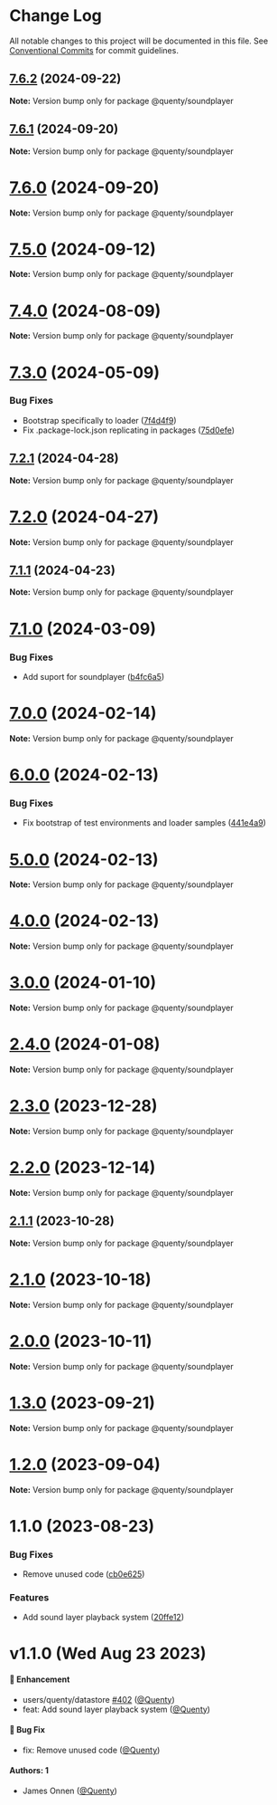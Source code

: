 # Change Log

All notable changes to this project will be documented in this file.
See [Conventional Commits](https://conventionalcommits.org) for commit guidelines.

## [7.6.2](https://github.com/Quenty/NevermoreEngine/compare/@quenty/soundplayer@7.6.1...@quenty/soundplayer@7.6.2) (2024-09-22)

**Note:** Version bump only for package @quenty/soundplayer





## [7.6.1](https://github.com/Quenty/NevermoreEngine/compare/@quenty/soundplayer@7.6.0...@quenty/soundplayer@7.6.1) (2024-09-20)

**Note:** Version bump only for package @quenty/soundplayer





# [7.6.0](https://github.com/Quenty/NevermoreEngine/compare/@quenty/soundplayer@7.5.0...@quenty/soundplayer@7.6.0) (2024-09-20)

**Note:** Version bump only for package @quenty/soundplayer





# [7.5.0](https://github.com/Quenty/NevermoreEngine/compare/@quenty/soundplayer@7.4.0...@quenty/soundplayer@7.5.0) (2024-09-12)

**Note:** Version bump only for package @quenty/soundplayer





# [7.4.0](https://github.com/Quenty/NevermoreEngine/compare/@quenty/soundplayer@7.3.0...@quenty/soundplayer@7.4.0) (2024-08-09)

**Note:** Version bump only for package @quenty/soundplayer





# [7.3.0](https://github.com/Quenty/NevermoreEngine/compare/@quenty/soundplayer@7.2.1...@quenty/soundplayer@7.3.0) (2024-05-09)


### Bug Fixes

* Bootstrap specifically to loader ([7f4d4f9](https://github.com/Quenty/NevermoreEngine/commit/7f4d4f9cd4a6602af8daaf04983bb349dafc7e95))
* Fix .package-lock.json replicating in packages ([75d0efe](https://github.com/Quenty/NevermoreEngine/commit/75d0efeef239f221d93352af71a5b3e930ec23c5))





## [7.2.1](https://github.com/Quenty/NevermoreEngine/compare/@quenty/soundplayer@7.2.0...@quenty/soundplayer@7.2.1) (2024-04-28)

**Note:** Version bump only for package @quenty/soundplayer





# [7.2.0](https://github.com/Quenty/NevermoreEngine/compare/@quenty/soundplayer@7.1.1...@quenty/soundplayer@7.2.0) (2024-04-27)

**Note:** Version bump only for package @quenty/soundplayer





## [7.1.1](https://github.com/Quenty/NevermoreEngine/compare/@quenty/soundplayer@7.1.0...@quenty/soundplayer@7.1.1) (2024-04-23)

**Note:** Version bump only for package @quenty/soundplayer





# [7.1.0](https://github.com/Quenty/NevermoreEngine/compare/@quenty/soundplayer@7.0.0...@quenty/soundplayer@7.1.0) (2024-03-09)


### Bug Fixes

* Add suport for soundplayer ([b4fc6a5](https://github.com/Quenty/NevermoreEngine/commit/b4fc6a5d7cfc49eee49f82157a434197fdf1ba51))





# [7.0.0](https://github.com/Quenty/NevermoreEngine/compare/@quenty/soundplayer@6.0.0...@quenty/soundplayer@7.0.0) (2024-02-14)

**Note:** Version bump only for package @quenty/soundplayer





# [6.0.0](https://github.com/Quenty/NevermoreEngine/compare/@quenty/soundplayer@5.0.0...@quenty/soundplayer@6.0.0) (2024-02-13)


### Bug Fixes

* Fix bootstrap of test environments and loader samples ([441e4a9](https://github.com/Quenty/NevermoreEngine/commit/441e4a90d19fcc203da2fdedc08e532c20d52f99))





# [5.0.0](https://github.com/Quenty/NevermoreEngine/compare/@quenty/soundplayer@4.0.0...@quenty/soundplayer@5.0.0) (2024-02-13)

**Note:** Version bump only for package @quenty/soundplayer





# [4.0.0](https://github.com/Quenty/NevermoreEngine/compare/@quenty/soundplayer@3.0.0...@quenty/soundplayer@4.0.0) (2024-02-13)

**Note:** Version bump only for package @quenty/soundplayer





# [3.0.0](https://github.com/Quenty/NevermoreEngine/compare/@quenty/soundplayer@2.4.0...@quenty/soundplayer@3.0.0) (2024-01-10)

**Note:** Version bump only for package @quenty/soundplayer





# [2.4.0](https://github.com/Quenty/NevermoreEngine/compare/@quenty/soundplayer@2.3.0...@quenty/soundplayer@2.4.0) (2024-01-08)

**Note:** Version bump only for package @quenty/soundplayer





# [2.3.0](https://github.com/Quenty/NevermoreEngine/compare/@quenty/soundplayer@2.2.0...@quenty/soundplayer@2.3.0) (2023-12-28)

**Note:** Version bump only for package @quenty/soundplayer





# [2.2.0](https://github.com/Quenty/NevermoreEngine/compare/@quenty/soundplayer@2.1.1...@quenty/soundplayer@2.2.0) (2023-12-14)

**Note:** Version bump only for package @quenty/soundplayer





## [2.1.1](https://github.com/Quenty/NevermoreEngine/compare/@quenty/soundplayer@2.1.0...@quenty/soundplayer@2.1.1) (2023-10-28)

**Note:** Version bump only for package @quenty/soundplayer





# [2.1.0](https://github.com/Quenty/NevermoreEngine/compare/@quenty/soundplayer@2.0.0...@quenty/soundplayer@2.1.0) (2023-10-18)

**Note:** Version bump only for package @quenty/soundplayer





# [2.0.0](https://github.com/Quenty/NevermoreEngine/compare/@quenty/soundplayer@1.3.0...@quenty/soundplayer@2.0.0) (2023-10-11)

**Note:** Version bump only for package @quenty/soundplayer





# [1.3.0](https://github.com/Quenty/NevermoreEngine/compare/@quenty/soundplayer@1.2.0...@quenty/soundplayer@1.3.0) (2023-09-21)

**Note:** Version bump only for package @quenty/soundplayer





# [1.2.0](https://github.com/Quenty/NevermoreEngine/compare/@quenty/soundplayer@1.1.0...@quenty/soundplayer@1.2.0) (2023-09-04)

**Note:** Version bump only for package @quenty/soundplayer





# 1.1.0 (2023-08-23)


### Bug Fixes

* Remove unused code ([cb0e625](https://github.com/Quenty/NevermoreEngine/commit/cb0e62593e010fb6df9779f885e9abf9754f871c))


### Features

* Add sound layer playback system ([20ffe12](https://github.com/Quenty/NevermoreEngine/commit/20ffe12c1029f618ed689961ab5990c7da6855f7))





# v1.1.0 (Wed Aug 23 2023)

#### 🚀 Enhancement

- users/quenty/datastore [#402](https://github.com/Quenty/NevermoreEngine/pull/402) ([@Quenty](https://github.com/Quenty))
- feat: Add sound layer playback system ([@Quenty](https://github.com/Quenty))

#### 🐛 Bug Fix

- fix: Remove unused code ([@Quenty](https://github.com/Quenty))

#### Authors: 1

- James Onnen ([@Quenty](https://github.com/Quenty))
